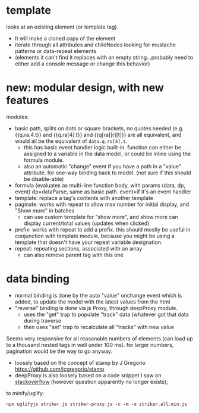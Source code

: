 # template
looks at an existing element (or template tag). 
* It will make a cloned copy of the element
* iterate through all attributes and childNodes looking for mustache patterns or data-repeat elements
* (elements it can't find it replaces with an empty string...probably need to either add a console message or change this behavior)

# new: modular design, with new features
modules:
  * basic path, splits on dots or square brackets, no quotes needed (e.g. {{q.ra.4.t}} and {{q.ra[4].t}} and {{q[ra][r][t]}} are all equivalent, and would all be the equivalent of `data.q.ra[4].t`.
    * this has basic event handler logic built-in. function can either be assigned to a variable in the data model, or could be inline using the formula module.
    * also an automatic "change" event if you have a path in a "value" attribute. for one-way binding back to model. (not sure if this should be disable-able)
  * formula (evaluates as multi-line function body, with params (data, dp, event) dp=dataParse, same as basic path. event=if it's an event handler
  * template: replace a tag's contents with another template
  * paginate: works with repeat to allow max number for initial display, and "Show more" in batches
    * can use custom template for "show more", and show more can display current/total values (updates when clicked)
  * prefix: works with repeat to add a prefix. this should mostly be useful in conjunction with template module, because you might be using a template that doesn't have your repeat variable designation.
  * repeat: repeating sections, associated with an array
    * can also remove parent tag with this one

# data binding
* normal binding is done by the auto "value" onchange event which is added, to update the model with the latest values from the html
* "reverse" binding is done via js Proxy, through deepProxy module. 
  * uses the "get" trap to populate "track" data (whatever got that data during traverse
  * then uses "set" trap to recalculate all "tracks" with new value

Seems very responsive for all reasonable numbers of elements (can load up to a thousand nested tags in well under 100 ms). for larger numbers, pagination would be the way to go anyway.

- loosely based on the concept of stamp by J Gregorio https://github.com/jcgregorio/stamp
- deepProxy is also loosely based on a code snippet I saw on [stackoverflow](https://stackoverflow.com/questions/49079437/deep-proxy-of-deep-nested-object-in-javascript#49079437) (however question apparently no longer exists);
  
to minify/uglify:
```
npx uglifyjs striker.js striker-proxy.js -c -m -o striker.all.min.js
```